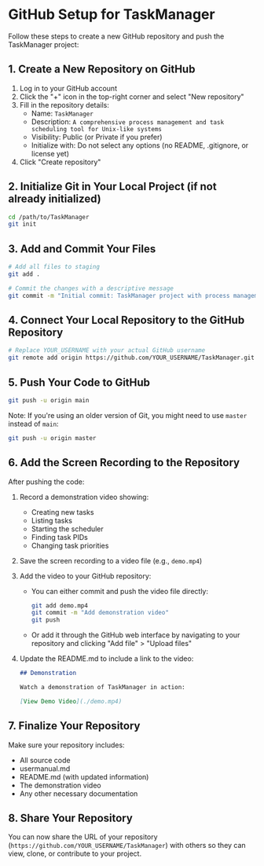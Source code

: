 # GitHub Setup for TaskManager

Follow these steps to create a new GitHub repository and push the TaskManager project:

## 1. Create a New Repository on GitHub

1. Log in to your GitHub account
2. Click the "+" icon in the top-right corner and select "New repository"
3. Fill in the repository details:
   - Name: `TaskManager`
   - Description: `A comprehensive process management and task scheduling tool for Unix-like systems`
   - Visibility: Public (or Private if you prefer)
   - Initialize with: Do not select any options (no README, .gitignore, or license yet)
4. Click "Create repository"

## 2. Initialize Git in Your Local Project (if not already initialized)

```bash
cd /path/to/TaskManager
git init
```

## 3. Add and Commit Your Files

```bash
# Add all files to staging
git add .

# Commit the changes with a descriptive message
git commit -m "Initial commit: TaskManager project with process management and task scheduling capabilities"
```

## 4. Connect Your Local Repository to the GitHub Repository

```bash
# Replace YOUR_USERNAME with your actual GitHub username
git remote add origin https://github.com/YOUR_USERNAME/TaskManager.git
```

## 5. Push Your Code to GitHub

```bash
git push -u origin main
```

Note: If you're using an older version of Git, you might need to use `master` instead of `main`:

```bash
git push -u origin master
```

## 6. Add the Screen Recording to the Repository

After pushing the code:

1. Record a demonstration video showing:
   - Creating new tasks
   - Listing tasks
   - Starting the scheduler
   - Finding task PIDs
   - Changing task priorities

2. Save the screen recording to a video file (e.g., `demo.mp4`)

3. Add the video to your GitHub repository:
   - You can either commit and push the video file directly:
     ```bash
     git add demo.mp4
     git commit -m "Add demonstration video"
     git push
     ```
   - Or add it through the GitHub web interface by navigating to your repository and clicking "Add file" > "Upload files"

4. Update the README.md to include a link to the video:
   ```markdown
   ## Demonstration
   
   Watch a demonstration of TaskManager in action:
   
   [View Demo Video](./demo.mp4)
   ```

## 7. Finalize Your Repository

Make sure your repository includes:
- All source code
- usermanual.md
- README.md (with updated information)
- The demonstration video
- Any other necessary documentation

## 8. Share Your Repository

You can now share the URL of your repository (`https://github.com/YOUR_USERNAME/TaskManager`) with others so they can view, clone, or contribute to your project. 